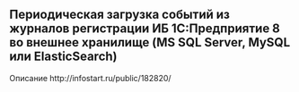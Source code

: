 <h2>Периодическая загрузка событий из журналов регистрации ИБ 1С:Предприятие 8 во внешнее хранилище (MS SQL Server, MySQL или ElasticSearch)</h2>
Описание http://infostart.ru/public/182820/
